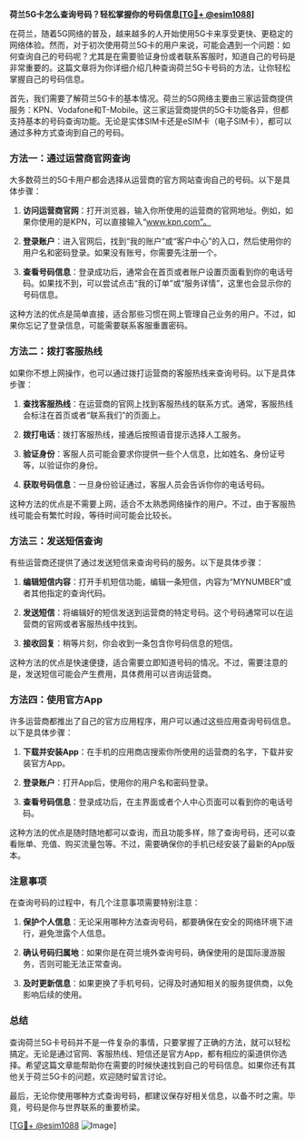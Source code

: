 **荷兰5G卡怎么查询号码？轻松掌握你的号码信息[[TG💪+ @esim1088](https://t.me/s/esim1088)]**

在荷兰，随着5G网络的普及，越来越多的人开始使用5G卡来享受更快、更稳定的网络体验。然而，对于初次使用荷兰5G卡的用户来说，可能会遇到一个问题：如何查询自己的号码呢？尤其是在需要验证身份或者联系客服时，知道自己的号码是非常重要的。这篇文章将为你详细介绍几种查询荷兰5G卡号码的方法，让你轻松掌握自己的号码信息。

首先，我们需要了解荷兰5G卡的基本情况。荷兰的5G网络主要由三家运营商提供服务：KPN、Vodafone和T-Mobile。这三家运营商提供的5G卡功能各异，但都支持基本的号码查询功能。无论是实体SIM卡还是eSIM卡（电子SIM卡），都可以通过多种方式查询到自己的号码。

### 方法一：通过运营商官网查询

大多数荷兰的5G卡用户都会选择从运营商的官方网站查询自己的号码。以下是具体步骤：

1. **访问运营商官网**：打开浏览器，输入你所使用的运营商的官网地址。例如，如果你使用的是KPN，可以直接输入“www.kpn.com”。
   
2. **登录账户**：进入官网后，找到“我的账户”或“客户中心”的入口，然后使用你的用户名和密码登录。如果没有账号，你需要先注册一个。

3. **查看号码信息**：登录成功后，通常会在首页或者账户设置页面看到你的电话号码。如果找不到，可以尝试点击“我的订单”或“服务详情”，这里也会显示你的号码信息。

这种方法的优点是简单直接，适合那些习惯在网上管理自己业务的用户。不过，如果你忘记了登录信息，可能需要联系客服重置密码。

### 方法二：拨打客服热线

如果你不想上网操作，也可以通过拨打运营商的客服热线来查询号码。以下是具体步骤：

1. **查找客服热线**：在运营商的官网上找到客服热线的联系方式。通常，客服热线会标注在首页或者“联系我们”的页面上。

2. **拨打电话**：拨打客服热线，接通后按照语音提示选择人工服务。

3. **验证身份**：客服人员可能会要求你提供一些个人信息，比如姓名、身份证号等，以验证你的身份。

4. **获取号码信息**：一旦身份验证通过，客服人员会告诉你你的电话号码。

这种方法的优点是不需要上网，适合不太熟悉网络操作的用户。不过，由于客服热线可能会有繁忙时段，等待时间可能会比较长。

### 方法三：发送短信查询

有些运营商还提供了通过发送短信来查询号码的服务。以下是具体步骤：

1. **编辑短信内容**：打开手机短信功能，编辑一条短信，内容为“MYNUMBER”或者其他指定的查询代码。

2. **发送短信**：将编辑好的短信发送到运营商的特定号码。这个号码通常可以在运营商的官网或者客服热线中找到。

3. **接收回复**：稍等片刻，你会收到一条包含你号码信息的短信。

这种方法的优点是快速便捷，适合需要立即知道号码的情况。不过，需要注意的是，发送短信可能会产生费用，具体费用可以咨询运营商。

### 方法四：使用官方App

许多运营商都推出了自己的官方应用程序，用户可以通过这些应用查询号码信息。以下是具体步骤：

1. **下载并安装App**：在手机的应用商店搜索你所使用的运营商的名字，下载并安装官方App。

2. **登录账户**：打开App后，使用你的用户名和密码登录。

3. **查看号码信息**：登录成功后，在主界面或者个人中心页面可以看到你的电话号码。

这种方法的优点是随时随地都可以查询，而且功能多样，除了查询号码，还可以查看账单、充值、购买流量包等。不过，需要确保你的手机已经安装了最新的App版本。

### 注意事项

在查询号码的过程中，有几个注意事项需要特别注意：

1. **保护个人信息**：无论采用哪种方法查询号码，都要确保在安全的网络环境下进行，避免泄露个人信息。

2. **确认号码归属地**：如果你是在荷兰境外查询号码，确保使用的是国际漫游服务，否则可能无法正常查询。

3. **及时更新信息**：如果更换了手机号码，记得及时通知相关的服务提供商，以免影响后续的使用。

### 总结

查询荷兰5G卡号码并不是一件复杂的事情，只要掌握了正确的方法，就可以轻松搞定。无论是通过官网、客服热线、短信还是官方App，都有相应的渠道供你选择。希望这篇文章能帮助你在需要的时候快速找到自己的号码信息。如果你还有其他关于荷兰5G卡的问题，欢迎随时留言讨论。

最后，无论你使用哪种方式查询号码，都建议保存好相关信息，以备不时之需。毕竟，号码是你与世界联系的重要桥梁。

[[TG💪+ @esim1088](https://t.me/s/esim1088) ![Image](https://i.postimg.cc/4NQfJmqS/Snipaste-2025-05-13-00-14-12.png)]